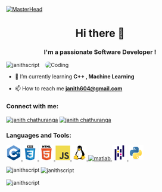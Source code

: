 [![MasterHead](https://user-images.githubusercontent.com/22107794/139580686-887df369-edb8-4bc8-b607-4fbf6d7e4866.gif)](https://rishavchanda.io)
<h1 align="center">Hi there 👋 </h1>
<h3 align="center">I'm a passionate Software Developer !</h3>
<img align="right" alt="Coding" width="400" style="border-radius: 10px;" src="https://i.pinimg.com/originals/1f/b8/2f/1fb82fd964c6a7a36b4c93fd786cbad4.gif">

<p align="left"> <img src="https://komarev.com/ghpvc/?username=janithscript&label=Profile%20views&color=0e75b6&style=flat" alt="janithscript" /> </p>

- 🌱 I’m currently learning **C++ , Machine Learning**

- 📫 How to reach me **janith604@gmail.com**

<h3 align="left">Connect with me:</h3>
<p align="left">
<a href="https://linkedin.com/in/janith-chathuranga-40b3aa261" target="blank"><img align="center" src="https://raw.githubusercontent.com/rahuldkjain/github-profile-readme-generator/master/src/images/icons/Social/linked-in-alt.svg" alt="janith chathuranga" height="30" width="40" /></a>
<a href="https://www.hackerrank.com/janith604" target="blank"><img align="center" src="https://raw.githubusercontent.com/rahuldkjain/github-profile-readme-generator/master/src/images/icons/Social/hackerrank.svg" alt="janith chathuranga" height="30" width="40" /></a>
</p>

<h3 align="left">Languages and Tools:</h3>
<p align="left"> <a href="https://www.w3schools.com/cpp/" target="_blank" rel="noreferrer"> <img src="https://raw.githubusercontent.com/devicons/devicon/master/icons/cplusplus/cplusplus-original.svg" alt="cplusplus" width="40" height="40"/> </a> <a href="https://www.w3schools.com/css/" target="_blank" rel="noreferrer"> <img src="https://raw.githubusercontent.com/devicons/devicon/master/icons/css3/css3-original-wordmark.svg" alt="css3" width="40" height="40"/> </a> <a href="https://www.w3.org/html/" target="_blank" rel="noreferrer"> <img src="https://raw.githubusercontent.com/devicons/devicon/master/icons/html5/html5-original-wordmark.svg" alt="html5" width="40" height="40"/> </a> <a href="https://developer.mozilla.org/en-US/docs/Web/JavaScript" target="_blank" rel="noreferrer"> <img src="https://raw.githubusercontent.com/devicons/devicon/master/icons/javascript/javascript-original.svg" alt="javascript" width="40" height="40"/> </a> <a href="https://www.linux.org/" target="_blank" rel="noreferrer"> <img src="https://raw.githubusercontent.com/devicons/devicon/master/icons/linux/linux-original.svg" alt="linux" width="40" height="40"/> </a> <a href="https://www.mathworks.com/" target="_blank" rel="noreferrer"> <img src="https://upload.wikimedia.org/wikipedia/commons/2/21/Matlab_Logo.png" alt="matlab" width="40" height="40"/> </a> <a href="https://pandas.pydata.org/" target="_blank" rel="noreferrer"> <img src="https://raw.githubusercontent.com/devicons/devicon/2ae2a900d2f041da66e950e4d48052658d850630/icons/pandas/pandas-original.svg" alt="pandas" width="40" height="40"/> </a> <a href="https://www.python.org" target="_blank" rel="noreferrer"> <img src="https://raw.githubusercontent.com/devicons/devicon/master/icons/python/python-original.svg" alt="python" width="40" height="40"/> </a> </p>

<p><img align="left" src="https://github-readme-stats.vercel.app/api/top-langs?username=janithscript&show_icons=true&locale=en&layout=compact" alt="janithscript" /></p>

<p>&nbsp;<img align="center" src="https://github-readme-stats.vercel.app/api?username=janithscript&show_icons=true&locale=en" alt="janithscript" /></p>

<p><img align="center" src="https://github-readme-streak-stats.herokuapp.com/?user=janithscript&" alt="janithscript" /></p>
